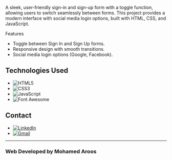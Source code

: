 A sleek, user-friendly sign-in and sign-up form with a toggle function, allowing users to switch seamlessly between forms. This project provides a modern interface with social media login options, built with HTML, CSS, and JavaScript.

Features
- Toggle between Sign In and Sign Up forms.
- Responsive design with smooth transitions.
- Social media login options (Google, Facebook).


## Technologies Used
- ![HTML5](https://img.shields.io/badge/HTML5-E34F26?style=flat&logo=html5&logoColor=white)  
- ![CSS3](https://img.shields.io/badge/CSS3-1572B6?style=flat&logo=css3&logoColor=white)  
- ![JavaScript](https://img.shields.io/badge/JavaScript-F7DF1E?style=flat&logo=javascript&logoColor=black)  
- ![Font Awesome](https://img.shields.io/badge/Font%20Awesome-528DD7?style=flat&logo=font-awesome&logoColor=white)  


## Contact

- [![LinkedIn](https://img.shields.io/badge/LinkedIn-0077B5?style=flat&logo=linkedin&logoColor=white)](https://www.linkedin.com/in/rmaroos/)
- [![Gmail](https://img.shields.io/badge/Gmail-D14836?style=flat&logo=gmail&logoColor=white)](mailto:rmaroos2001@gmail.com)

---

### Web Developed by Mohamed Aroos
